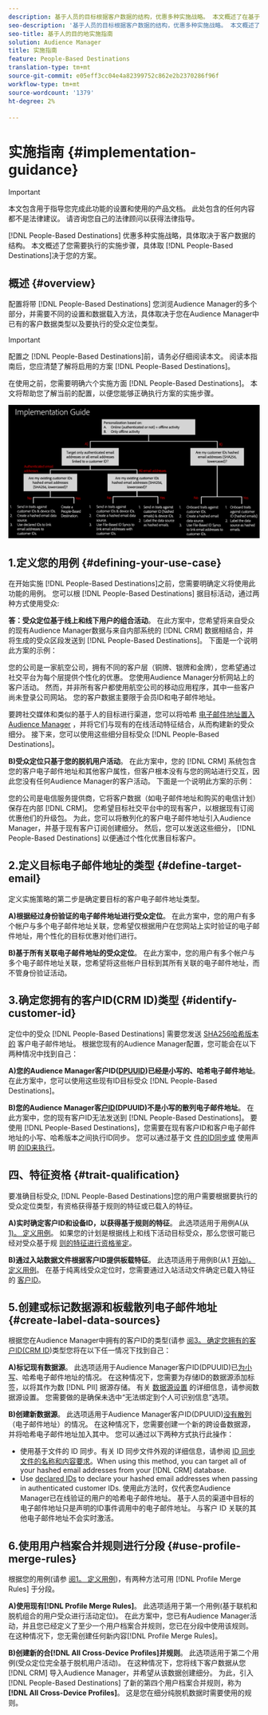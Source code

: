 ```yaml
---
description: 基于人员的目标根据客户数据的结构，优惠多种实施战略。 本文概述了在基于人员的目标中需要遵循的实施步骤，具体取决于您的方案。
seo-description: '基于人员的目标根据客户数据的结构，优惠多种实施战略。 本文概述了在基于人员的目标中需要遵循的实施步骤，具体取决于您的方案。  '
seo-title: 基于人的目的地实施指南
solution: Audience Manager
title: 实施指南
feature: People-Based Destinations
translation-type: tm+mt
source-git-commit: e05eff3cc04e4a82399752c862e2b2370286f96f
workflow-type: tm+mt
source-wordcount: '1379'
ht-degree: 2%

---
```



# 实施指南 {#implementation-guidance}

>[!IMPORTANT]
>本文包含用于指导您完成此功能的设置和使用的产品文档。 此处包含的任何内容都不是法律建议。 请咨询您自己的法律顾问以获得法律指导。

[!DNL People-Based Destinations] 优惠多种实施战略，具体取决于客户数据的结构。 本文概述了您需要执行的实施步骤，具体取 [!DNL People-Based Destinations]决于您的方案。

## 概述 {#overview}

配置将带 [!DNL People-Based Destinations] 您浏览Audience Manager的多个部分，并需要不同的设置和数据载入方法，具体取决于您在Audience Manager中已有的客户数据类型以及要执行的受众定位类型。

>[!IMPORTANT]
> 配置之 [!DNL People-Based Destinations]前，请务必仔细阅读本文。 阅读本指南后，您应清楚了解将启用的方案 [!DNL People-Based Destinations]。

在使用之前，您需要明确六个实施方面 [!DNL People-Based Destinations]。 本文将帮助您了解当前的配置，以便您能够正确执行方案的实施步骤。

![PBD实现](assets/pbd-implementation.png)

## 1.定义您的用例 {#defining-your-use-case}

在开始实施 [!DNL People-Based Destinations]之前，您需要明确定义将使用此功能的用例。 您可以根 [!DNL People-Based Destinations] 据目标活动，通过两种方式使用受众:

**答：受众定位基于线上和线下用户的组合活动**。 在此方案中，您希望将来自受众的现有Audience Manager数据与来自内部系统的 [!DNL CRM] 数据相结合，并将生成的受众区段发送到 [!DNL People-Based Destinations]。 下面是一个说明此方案的示例：

您的公司是一家航空公司，拥有不同的客户层（铜牌、银牌和金牌），您希望通过社交平台为每个层提供个性化的优惠。 您使用Audience Manager分析网站上的客户活动。 然而，并非所有客户都使用航空公司的移动应用程序，其中一些客户尚未登录公司网站。 您的客户数据主要限于会员ID和电子邮件地址。

要跨社交媒体和类似的基于人的目标进行渠道，您可以将哈希 [电子邮件地址置入Audience Manager](people-based-destinations-prerequisites.md) ，并将它们与现有的在线活动特征结合，从而构建新的受众细分。 接下来，您可以使用这些细分目标受众 [!DNL People-Based Destinations]。

**B)受众定位只基于您的脱机用户活动**。 在此方案中，您的 [!DNL CRM] 系统包含您的客户电子邮件地址和其他客户属性，但客户根本没有与您的网站进行交互，因此您没有任何Audience Manager的客户活动。 下面是一个说明此方案的示例：

您的公司是电信服务提供商，它将客户数据（如电子邮件地址和购买的电信计划）保存在内部 [!DNL CRM]。 您希望目标社交平台中的现有客户，以根据现有订阅优惠他们的升级包。 为此，您可以将散列化的客户电子邮件地址引入Audience Manager，并基于现有客户订阅创建细分。 然后，您可以发送这些细分， [!DNL People-Based Destinations] 以便通过个性化优惠目标客户。

## 2.定义目标电子邮件地址的类型 {#define-target-email}

定义实施策略的第二步是确定要目标的客户电子邮件地址类型。

**A)根据经过身份验证的电子邮件地址进行受众定位**。 在此方案中，您的用户有多个帐户与多个电子邮件地址关联，您希望仅根据用户在您网站上实时验证的电子邮件地址，用个性化的目标优惠对他们进行。

**B)基于所有关联电子邮件地址的受众定位**。 在此方案中，您的用户有多个帐户与多个电子邮件地址关联，您希望将这些帐户目标到其所有关联的电子邮件地址，而不管身份验证活动。

## 3.确定您拥有的客户ID(CRM ID)类型 {#identify-customer-id}

定位中的受众 [!DNL People-Based Destinations] 需要您发送 [SHA256哈希版本的](people-based-destinations-prerequisites.md) 客户电子邮件地址。 根据您现有的Audience Manager配置，您可能会在以下两种情况中找到自己：

**A)您的Audience Manager客户ID([DPUUID](../../reference/ids-in-aam.md))已经是小写的、哈希电子邮件地址**。 在此方案中，您可以使用这些现有ID目标受众 [!DNL People-Based Destinations]。

**B)您的Audience Manager客[户ID](../../reference/ids-in-aam.md)(DPUUID)不是小写的散列电子邮件地址**。 在此方案中，您的现有客户ID无法发送到 [!DNL People-Based Destinations]。 要使用 [!DNL People-Based Destinations]，您需要在现有客户ID和客户电子邮件地址的小写、哈希版本之间执行ID同步。 您可以通过基于文 [件的ID同步或](../../integration/sending-audience-data/batch-data-transfer-explained/id-sync-file-based.md) 使用声明 [的ID来执行](../declared-ids.md)。

## 四、特征资格 {#trait-qualification}

要准确目标受众, [!DNL People-Based Destinations]您的用户需要根据要执行的受众定位类型，有资格获得基于规则的特征或已载入的特征。

**A)实时确定客户ID和设备ID，以获得基于规则的特征**。 此选项适用于用例A(从 [1)。 定义用例](people-based-destinations-workflow.md#defining-your-use-case)。 如果您的计划是根据线上和线下活动目标受众，那么您很可能已经对受众基于规 [则的特征进行资格鉴定](../traits/trait-and-segment-qualification-reference.md)。

**B)通过入站数据文件根据客户ID提供板载特征**。 此选项适用于用例B(从1 [开始)。 定义用例](people-based-destinations-workflow.md#defining-your-use-case)。 在基于纯离线受众定位时，您需要通过入站活动文件确定已载入特征的 [客户ID](../../integration/sending-audience-data/batch-data-transfer-explained/inbound-file-contents.md)。

## 5.创建或标记数据源和板载散列电子邮件地址 {#create-label-data-sources}

根据您在Audience Manager中拥有的客户ID的类型(请参 [阅3。 确定您拥有的客户ID(CRM ID](people-based-destinations-workflow.md#identify-customer-id))类型您将在以下任一情况下找到自己：

**A)标记现有数据源**。 此选项适用于Audience Manager客户ID(DPUUID)已[为小写](../../reference/ids-in-aam.md)、哈希电子邮件地址的情况。 在这种情况下，您需要为存储ID的数据源添加标签，以将其作为数 [!DNL PII] 据源存储。 有关 [数据源设置](../datasources-list-and-settings.md) 的详细信息，请参阅数据源设置。 您需要做的是确保未选中“无法绑定到个人可识别信息”选项。

**B)创建新数据源**。 此选项适用于Audience Manager客户ID(DPUUID)[没有散列](../../reference/ids-in-aam.md)（电子邮件地址）的情况。 在这种情况下，您需要创建一个新的跨设备数据源，并将哈希电子邮件地址加入其中。 您可以通过以下两种方式执行此操作：

* 使用基于文件的 ID 同步。有关 ID 同步文件外观的详细信息，请参阅 [ID 同步文件的名称和内容要求](../../integration/sending-audience-data/batch-data-transfer-explained/id-sync-file-based.md)。When using this method, you can target all of your hashed email addresses from your [!DNL CRM] database.
* Use [declared IDs](../declared-ids.md) to declare your hashed email addresses when passing in authenticated customer IDs. 使用此方法时，仅代表您Audience Manager已在线验证的用户的哈希电子邮件地址。 基于人员的渠道中目标的电子邮件地址只是声明的ID事件调用中的电子邮件地址。 与客户 ID 关联的其他电子邮件地址不会实时激活。

## 6.使用用户档案合并规则进行分段 {#use-profile-merge-rules}

根据您的用例(请参 [阅1。 定义用例](people-based-destinations-workflow.md#defining-your-use-case))，有两种方法可用 [!DNL Profile Merge Rules] 于分段。

**A)使用现有[!DNL Profile Merge Rules]**。 此选项适用于第一个用例(基于联机和脱机组合的用户受众进行活动定位)。 在此方案中，您已有Audience Manager活动，并且您已经定义了至少一个用户档案合并规则，您已在分段中使用该规则。 在这种情况下，您无需创建任何新内容[!DNL Profile Merge Rules]。

**B)创建新的合[!DNL All Cross-Device Profiles]并规则**。 此选项适用于第二个用例(受众定位完全基于脱机用户活动)。 在这种情况下，您将线下客户数据从您 [!DNL CRM] 导入Audience Manager，并希望从该数据创建细分。 为此，引入 [!DNL People-Based Destinations] 了新的第四个用户档案合并规则，称为 **[!DNL All Cross-Device Profiles]**。 这是您在细分纯脱机数据时需要使用的规则。
